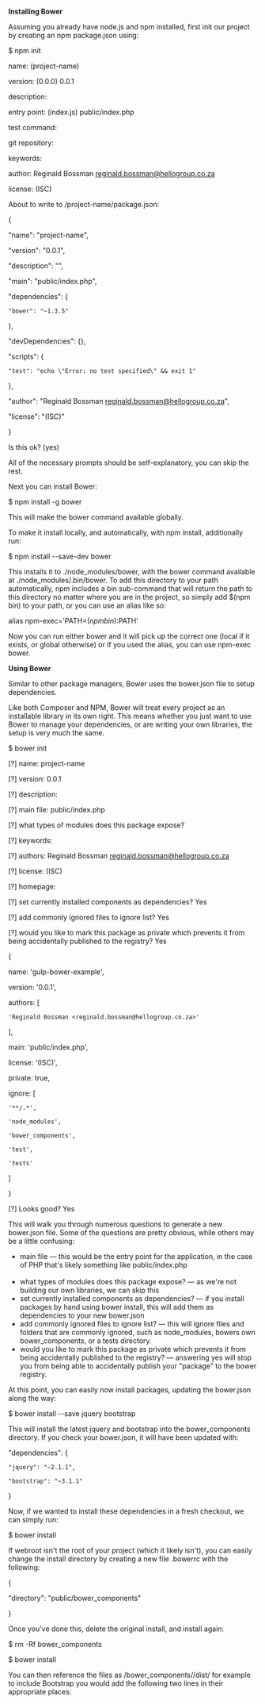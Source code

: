 
<strong>Installing Bower</strong>

Assuming you already have node.js and npm installed, first init our project by creating an npm package.json using:

$ npm init 

name: (project-name)

version: (0.0.0) 0.0.1

description:

entry point: (index.js) public/index.php

test command:

git repository:

keywords:

author: Reginald Bossman <reginald.bossman@hellogroup.co.za>

license: (ISC)

About to write to <path>/project-name/package.json:

{

  "name": "project-name",

  "version": "0.0.1",

  "description": "",

  "main": "public/index.php",

  "dependencies": {

    "bower": "~1.3.5"

  },

  "devDependencies": {},

  "scripts": {

    "test": "echo \"Error: no test specified\" && exit 1"

  },

  "author": "Reginald Bossman <reginald.bossman@hellogroup.co.za>",

  "license": "(ISC)"

}

Is this ok? (yes)

All of the necessary prompts should be self-explanatory, you can skip the rest.

Next you can install Bower:

$ npm install -g bower

This will make the bower command available globally.

To make it install locally, and automatically, with npm install, additionally run:

$ npm install --save-dev bower

This installs it to ./node_modules/bower, with the bower command available at ./node_modules/.bin/bower. To add this directory to your path automatically, npm includes a bin sub-command that will return the path to this directory no matter where you are in the project, so simply add $(npm bin) to your path, or you can use an alias like so:

alias npm-exec='PATH=$(npm bin):$PATH'

Now you can run either bower and it will pick up the correct one (local if it exists, or global otherwise) or if you used the alias, you can use npm-exec bower.

<strong>Using Bower</strong>

Similar to other package managers, Bower uses the bower.json file to setup dependencies.

Like both Composer and NPM, Bower will treat every project as an installable library in its own right. This means whether you just want to use Bower to manage your dependencies, or are writing your own libraries, the setup is very much the same.

$ bower init

[?] name: project-name

[?] version: 0.0.1

[?] description:

[?] main file: public/index.php

[?] what types of modules does this package expose?

[?] keywords:

[?] authors: Reginald Bossman <reginald.bossman@hellogroup.co.za>

[?] license: (ISC)

[?] homepage:

[?] set currently installed components as dependencies? Yes

[?] add commonly ignored files to ignore list? Yes

[?] would you like to mark this package as private which prevents it from being accidentally published to the registry? Yes

{

  name: 'gulp-bower-example',

  version: '0.0.1',

  authors: [

    'Reginald Bossman <reginald.bossman@hellogroup.co.za>'

  ],

  main: 'public/index.php',

  license: '(ISC)',

  private: true,

  ignore: [

    '**/.*',

    'node_modules',

    'bower_components',

    'test',

    'tests'

  ]

}

[?] Looks good? Yes

This will walk you through numerous questions to generate a new bower.json file. Some of the questions are pretty obvious, while others may be a little confusing:
    <ul>
    <li>main file — this would be the entry point for the application, in the case of PHP that's likely something like public/index.php</li>    
    <li>what types of modules does this package expose? — as we're not building our own libraries, we can skip this</li>
    <li>set currently installed components as dependencies? — if you install packages by hand using bower install, this will add them as dependencies to your new bower.json</li>
    <li>add commonly ignored files to ignore list? — this will ignore files and folders that are commonly ignored, such as node_modules, bowers own bower_components, or a tests directory.</li>
    <li>would you like to mark this package as private which prevents it from being accidentally published to the registry? — answering yes will stop you from being able to accidentally publish your "package" to the bower registry.</li>
    </ul>
At this point, you can easily now install packages, updating the bower.json along the way:

$ bower install --save jquery bootstrap

This will install the latest jquery and bootstrap into the bower_components directory. If you check your bower.json, it will have been updated with:

"dependencies": {

    "jquery": "~2.1.1",

    "bootstrap": "~3.1.1"

  }

Now, if we wanted to install these dependencies in a fresh checkout, we can simply run:

<p>$ bower install</p>

If webroot isn't the root of your project (which it likely isn't), you can easily change the install directory by creating a new file .bowerrc with the following:

{

  "directory": "public/bower_components"

}

Once you've done this, delete the original install, and install again:

$ rm -Rf bower_components

$ bower install

You can then reference the files as /bower_components/<package>/dist/<files> for example to include Bootstrap you would add the following two lines in their appropriate places:

<link href="/bower_components/bootstrap/dist/css/bootstrap.min.css" rel="stylesheet">

<link href="/bower_components/bootstrap/dist/css/bootstrap-theme.min.css" rel="stylesheet">

<script type="text/javascript" src="/bower_components/bootstrap/dist/js/bootstrap.min.js">

To keep your libraries up-to-date simply use bower update:

$ bower update bootstrap






